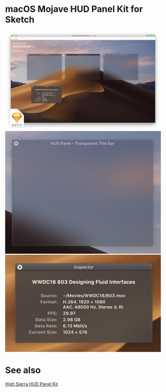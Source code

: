 # macOS Mojave HUD Panel Kit for Sketch

<img width=800 src="./screenshot1.jpg">

<img width=800 src="./screenshot2.jpg">

<img width=800 src="./screenshot3.jpg">

# See also

[High Sierra HUD Panel Kit](https://github.com/usagimaru/High-Sierra-HUD-Panel-Kit)
